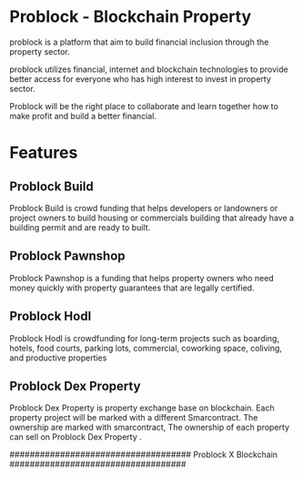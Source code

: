 # Problock - Blockchain Property

problock is a platform that aim to build financial inclusion through the property sector.

problock utilizes financial, internet and blockchain technologies to provide better access for everyone who has high interest to invest in property sector.

Problock will be the right place to collaborate and learn together how to make profit and build a better financial.

# Features

## Problock Build
Problock Build is crowd funding that helps developers or landowners or project owners to build housing or commercials building that already have a building permit and are ready to built.
## Problock Pawnshop
 Problock Pawnshop is a funding that helps property owners who need money quickly with property guarantees that are legally certified.
## Problock Hodl 
Problock Hodl is crowdfunding for long-term projects such as boarding, hotels, food courts, parking lots, commercial, coworking space, coliving, and productive properties
## Problock Dex Property 
Problock Dex Property is property exchange base on blockchain. Each property project will be marked with a different Smarcontract. The ownership are marked with smarcontract, The ownership of each property can sell on Problock Dex Property .


#################################### Problock X Blockchain ###################################
